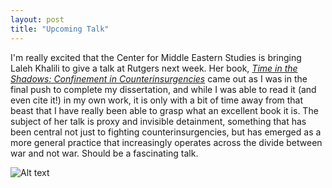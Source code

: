 ```yaml
---
layout: post
title: "Upcoming Talk"
---
```


I'm really excited that the Center for Middle Eastern Studies is bringing Laleh Khalili to give a talk at Rutgers next week. Her book, [_Time in the Shadows: Confinement in Counterinsurgencies_](http://www.amazon.com/Time-Shadows-Counterinsurgencies-Laleh-Khalili/dp/0804778337) came out as I was in the final push to complete my dissertation, and while I was able to read it (and even cite it!) in my own work, it is only with a bit of time away from that beast that I have really been able to grasp what an excellent book it is. The subject of her talk is proxy and invisible detainment, something that has been central not just to fighting counterinsurgencies, but has emerged as a more general practice that increasingly operates across the divide between war and not war. Should be a fascinating talk.

![Alt text](http://www.sup.org/html/book_covers_med/0804778337.jpg)
